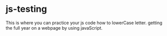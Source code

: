 # js-testing
This is where you can practice your js code
how to lowerCase letter.
getting the full year on a webpage by using javaScript.
